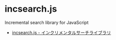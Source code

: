# incsearch.js
Incremental search library for JavaScript

* [incsearch.js - インクリメンタルサーチライブラリ](http://www.enjoyxstudy.com/javascript/incsearch/ "incsearch.js - インクリメンタルサーチライブラリ")
